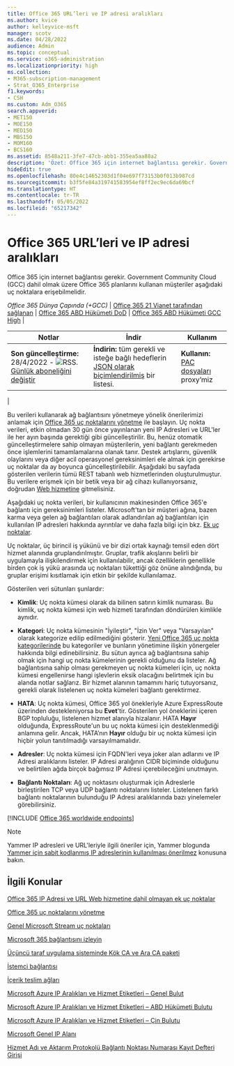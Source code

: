 ```yaml
---
title: Office 365 URL’leri ve IP adresi aralıkları
ms.author: kvice
author: kelleyvice-msft
manager: scotv
ms.date: 04/28/2022
audience: Admin
ms.topic: conceptual
ms.service: o365-administration
ms.localizationpriority: high
ms.collection:
- M365-subscription-management
- Strat_O365_Enterprise
f1.keywords:
- CSH
ms.custom: Adm_O365
search.appverid:
- MET150
- MOE150
- MED150
- MBS150
- MOM160
- BCS160
ms.assetid: 8548a211-3fe7-47cb-abb1-355ea5aa88a2
description: 'Özet: Office 365 için internet bağlantısı gerekir. Government Community Cloud (GCC) dahil olmak üzere Office 365 planlarını kullanan müşteriler aşağıdaki uç noktalara erişebilmelidir.'
hideEdit: true
ms.openlocfilehash: 80e4c14652303d1f04e697f73153b0f013b987cd
ms.sourcegitcommit: b3f5fe84a319741583954ef8ff2ec9ec6da69bcf
ms.translationtype: HT
ms.contentlocale: tr-TR
ms.lasthandoff: 05/05/2022
ms.locfileid: "65217342"
---
```

# <a name="office-365-urls-and-ip-address-ranges"></a>Office 365 URL’leri ve IP adresi aralıkları

Office 365 için internet bağlantısı gerekir. Government Community Cloud (GCC) dahil olmak üzere Office 365 planlarını kullanan müşteriler aşağıdaki uç noktalara erişebilmelidir.
  
*Office 365 Dünya Çapında (+GCC)* \| [Office 365 21 Vianet tarafından sağlanan](urls-and-ip-address-ranges-21vianet.md) \| [Office 365 ABD Hükümeti DoD](microsoft-365-u-s-government-dod-endpoints.md) \| [Office 365 ABD Hükümeti GCC High](microsoft-365-u-s-government-gcc-high-endpoints.md) \|

|Notlar|İndir|Kullanım|
|---|---|---|
|**Son güncelleştirme:** 28/4/2022 - ![RSS.](../media/5dc6bb29-25db-4f44-9580-77c735492c4b.png) [Günlük aboneliğini değiştir](https://endpoints.office.com/version/worldwide?allversions=true&format=rss&clientrequestid=b10c5ed1-bad1-445f-b386-b919946339a7)|**İndirin:** tüm gerekli ve isteğe bağlı hedeflerin [JSON olarak biçimlendirilmiş](https://endpoints.office.com/endpoints/worldwide?clientrequestid=b10c5ed1-bad1-445f-b386-b919946339a7) bir listesi.|**Kullanın:** [PAC dosyaları](managing-office-365-endpoints.md#pacfiles) proxy’miz|
|

Bu verileri kullanarak ağ bağlantısını yönetmeye yönelik önerilerimizi anlamak için [Office 365 uç noktalarını yönetme](managing-office-365-endpoints.md) ile başlayın. Uç nokta verileri, etkin olmadan 30 gün önce yayınlanan yeni IP Adresleri ve URL'ler ile her ayın başında gerektiği gibi güncelleştirilir. Bu, henüz otomatik güncelleştirmelere sahip olmayan müşterilerin, yeni bağlantı gerekmeden önce işlemlerini tamamlamalarına olanak tanır. Destek artışlarını, güvenlik olaylarını veya diğer acil operasyonel gereksinimleri ele almak için gerekirse uç noktalar da ay boyunca güncelleştirilebilir. Aşağıdaki bu sayfada gösterilen verilerin tümü REST tabanlı web hizmetlerinden oluşturulmuştur. Bu verilere erişmek için bir betik veya bir ağ cihazı kullanıyorsanız, doğrudan [Web hizmetine](microsoft-365-ip-web-service.md) gitmelisiniz.

Aşağıdaki uç nokta verileri, bir kullanıcının makinesinden Office 365'e bağlantı için gereksinimleri listeler. Microsoft'tan bir müşteri ağına, bazen karma veya gelen ağ bağlantıları olarak adlandırılan ağ bağlantıları için kullanılan IP adresleri hakkında ayrıntılar ve daha fazla bilgi için bkz. [Ek uç noktalar](additional-office365-ip-addresses-and-urls.md).

Uç noktalar, üç birincil iş yükünü ve bir dizi ortak kaynağı temsil eden dört hizmet alanında gruplandırılmıştır. Gruplar, trafik akışlarını belirli bir uygulamayla ilişkilendirmek için kullanılabilir, ancak özelliklerin genellikle birden çok iş yükü arasında uç noktaları tükettiği göz önüne alındığında, bu gruplar erişimi kısıtlamak için etkin bir şekilde kullanılamaz.

Gösterilen veri sütunları şunlardır:

- **Kimlik**: Uç nokta kümesi olarak da bilinen satırın kimlik numarası. Bu kimlik, uç nokta kümesi için web hizmeti tarafından döndürülen kimlikle aynıdır.

- **Kategori**: Uç nokta kümesinin "İyileştir", "İzin Ver" veya "Varsayılan" olarak kategorize edilip edilmediğini gösterir. [Yeni Office 365 uç nokta kategorilerinde](microsoft-365-network-connectivity-principles.md#new-office-365-endpoint-categories) bu kategoriler ve bunların yönetimine ilişkin yönergeler hakkında bilgi edinebilirsiniz. Bu sütun ayrıca ağ bağlantısına sahip olmak için hangi uç nokta kümelerinin gerekli olduğunu da listeler. Ağ bağlantısına sahip olması gerekmeyen uç nokta kümeleri için, uç nokta kümesi engellenirse hangi işlevlerin eksik olacağını belirtmek için bu alanda notlar sağlarız. Bir hizmet alanının tamamını hariç tutuyorsanız, gerekli olarak listelenen uç nokta kümeleri bağlantı gerektirmez.

- **HATA**: Uç nokta kümesi, Office 365 yol önekleriyle Azure ExpressRoute üzerinden destekleniyorsa bu **Evet**'tir. Gösterilen yol öneklerini içeren BGP topluluğu, listelenen hizmet alanıyla hizalanır. HATA **Hayır** olduğunda, ExpressRoute'un bu uç nokta kümesi için desteklenmediği anlamına gelir. Ancak, HATA’nın **Hayır** olduğu bir uç nokta kümesi için hiçbir yolun tanıtılmadığı varsayılmamalıdır.

- **Adresler**: Uç nokta kümesi için FQDN'leri veya joker alan adlarını ve IP Adresi aralıklarını listeler. IP Adresi aralığının CIDR biçiminde olduğunu ve belirtilen ağda birçok bağımsız IP Adresi içerebileceğini unutmayın.

- **Bağlantı Noktaları**: Ağ uç noktasını oluşturmak için Adreslerle birleştirilen TCP veya UDP bağlantı noktalarını listeler. Listelenen farklı bağlantı noktalarının bulunduğu IP Adresi aralıklarında bazı yinelemeler görebilirsiniz.

[!INCLUDE [Office 365 worldwide endpoints](../includes/office-365-worldwide-endpoints.md)]

> [!NOTE]
> Yammer IP adresleri ve URL'leriyle ilgili öneriler için, Yammer blogunda [Yammer için sabit kodlanmış IP adreslerinin kullanılması önerilmez](https://techcommunity.microsoft.com/t5/Yammer-Blog/Using-hard-coded-IP-addresses-for-Yammer-is-not-recommended/ba-p/276592) konusuna bakın.

## <a name="related-topics"></a>İlgili Konular

[Office 365 IP Adresi ve URL Web hizmetine dahil olmayan ek uç noktalar](additional-office365-ip-addresses-and-urls.md)

[Office 365 uç noktalarını yönetme](managing-office-365-endpoints.md)

[Genel Microsoft Stream uç noktaları](/stream/network-overview#general-microsoft-stream-endpoints)
  
[Microsoft 365 bağlantısını izleyin](./monitor-connectivity.md)

[Üçüncü taraf uygulama sisteminde Kök CA ve Ara CA paketi](../compliance/encryption-office-365-certificate-chains.md)
  
[İstemci bağlantısı](https://support.office.com/article/client-connectivity-4232abcf-4ae5-43aa-bfa1-9a078a99c78b)
  
[İçerik teslim ağları](https://support.office.com/article/content-delivery-networks-0140f704-6614-49bb-aa6c-89b75dcd7f1f)
  
[Microsoft Azure IP Aralıkları ve Hizmet Etiketleri – Genel Bulut](https://www.microsoft.com/download/details.aspx?id=56519)

[Microsoft Azure IP Aralıkları ve Hizmet Etiketleri – ABD Hükümeti Bulutu](https://www.microsoft.com/download/details.aspx?id=57063)

[Microsoft Azure IP Aralıkları ve Hizmet Etiketleri – Çin Bulutu](https://www.microsoft.com/download/details.aspx?id=57062)
  
[Microsoft Genel IP Alanı](https://www.microsoft.com/download/details.aspx?id=53602)

[Hizmet Adı ve Aktarım Protokolü Bağlantı Noktası Numarası Kayıt Defteri Girişi](https://www.iana.org/assignments/service-names-port-numbers/service-names-port-numbers.xhtml)
